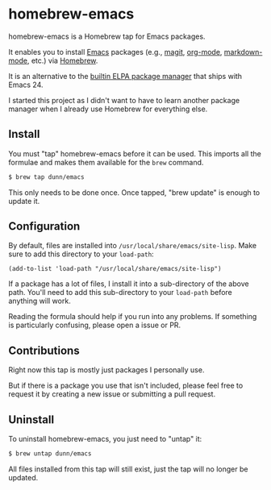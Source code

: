 homebrew-emacs
==============

homebrew-emacs is a Homebrew tap for Emacs packages.

It enables you to install [Emacs](https://gnu.org/s/emacs/) packages
(e.g., [magit][], [org-mode][], [markdown-mode][], etc.) via
[Homebrew](http://brew.sh/).

It is an alternative to the [builtin ELPA package manager][elpa] that
ships with Emacs 24.

I started this project as I didn't want to have to learn another
package manager when I already use Homebrew for everything else.

[elpa]: http://www.gnu.org/software/emacs/manual/html_node/emacs/Packages.html#Packages
[magit]: https://github.com/magit/magit
[org-mode]: http://orgmode.org/
[markdown-mode]: http://jblevins.org/projects/markdown-mode/

Install
-------

You must "tap" homebrew-emacs before it can be used. This imports all
the formulae and makes them available for the `brew` command.

```bash
$ brew tap dunn/emacs
```

This only needs to be done once. Once tapped, "brew update" is enough
to update it.

Configuration
-------------

By default, files are installed into
`/usr/local/share/emacs/site-lisp`. Make sure to add this directory to
your `load-path`:

```elisp
(add-to-list 'load-path "/usr/local/share/emacs/site-lisp")
```

If a package has a lot of files, I install it into a sub-directory of
the above path. You'll need to add this sub-directory to your
`load-path` before anything will work.

Reading the formula should help if you run into any problems. If
something is particularly confusing, please open a issue or PR.

Contributions
-------------

Right now this tap is mostly just packages I personally use.

But if there is a package you use that isn't included, please feel
free to request it by creating a new issue or submitting a pull request.

Uninstall
---------

To uninstall homebrew-emacs, you just need to "untap" it:

```bash
$ brew untap dunn/emacs
```

All files installed from this tap will still exist, just the tap will
no longer be updated.
